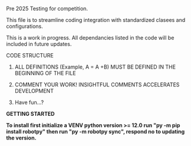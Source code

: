 Pre 2025 Testing for competition. 

This file is to streamline coding integration with standardized clasees and configurations. 

This is a work in progress. All dependancies listed in the code will be included in future updates. 

CODE STRUCTURE 

1) ALL DEFINITIONS (Example, A = A +B) MUST BE DEFINED IN THE BEGINNING OF THE FILE

2) COMMENT YOUR WORK! INSIGHTFUL COMMENTS ACCELERATES DEVELOPMENT 

3) Have fun...? 


**GETTING STARTED**

**To install first initialize a VENV python version >= 12.0 run "py -m pip install robotpy" then run "py -m robotpy sync", respond no to updating the version.**
